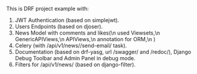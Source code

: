 This is DRF project example with:
1. JWT Authentication (based on simplejwt).
2. Users Endpoints (based on djoser).
3. News Model with comments and likes(\n
    used Viewsets,\n
    GenericAPIViews,\n
    APIViews,\n
    annotation for ORM,\n
)
4. Celery (with /api/v1/news/<id>/send-email/ task).
5. Documentation (based on drf-yasg, url /swagger/ and /redoc/), Django Debug Toolbar and Admin Panel in debug mode.
6. Filters for /api/v1/news/ (based on django-filter).

